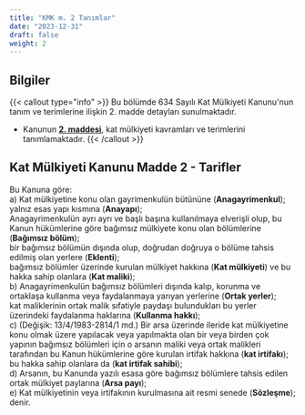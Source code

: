 ```yaml
---
title: "KMK m. 2 Tanımlar"
date: "2023-12-31"
draft: false
weight: 2
---
```


## Bilgiler

{{< callout type="info" >}}
Bu bölümde 634 Sayılı Kat Mülkiyeti Kanunu'nun tanım ve terimlerine ilişkin 2. madde detayları sunulmaktadır.

- Kanunun [**2. maddesi**](#kat-mülkiyeti-kanunu-madde-2---tarifler), kat mülkiyeti kavramları ve terimlerini tanımlamaktadır.
  {{< /callout >}}

## Kat Mülkiyeti Kanunu Madde 2 - Tarifler

Bu Kanuna göre:  
a) Kat mülkiyetine konu olan gayrimenkulün bütününe (**Anagayrimenkul**);  
yalnız esas yapı kısmına (**Anayapı**);  
Anagayrimenkulün ayrı ayrı ve başlı başına kullanılmaya elverişli olup, bu Kanun hükümlerine göre bağımsız mülkiyete konu olan bölümlerine (**Bağımsız bölüm**);  
bir bağımsız bölümün dışında olup, doğrudan doğruya o bölüme tahsis edilmiş olan yerlere (**Eklenti**);  
bağımsız bölümler üzerinde kurulan mülkiyet hakkına (**Kat mülkiyeti**) ve bu hakka sahip olanlara (**Kat maliki**);  
b) Anagayrimenkulün bağımsız bölümleri dışında kalıp, korunma ve ortaklaşa kullanma veya faydalanmaya yarıyan yerlerine (**Ortak yerler**);  
kat maliklerinin ortak malik sıfatiyle paydaşı bulundukları bu yerler üzerindeki faydalanma haklarına (**Kullanma hakkı**);  
c) (Değişik: 13/4/1983-2814/1 md.) Bir arsa üzerinde ileride kat mülkiyetine konu olmak üzere yapılacak veya yapılmakta olan bir veya birden çok yapının bağımsız bölümleri için o arsanın maliki veya ortak malikleri tarafından bu Kanun hükümlerine göre kurulan irtifak hakkına (**kat irtifakı**);  
bu hakka sahip olanlara da (**kat irtifak sahibi**);  
d) Arsanın, bu Kanunda yazılı esasa göre bağımsız bölümlere tahsis edilen ortak mülkiyet paylarına (**Arsa payı**);  
e) Kat mülkiyetinin veya irtifakının kurulmasına ait resmi senede (**Sözleşme**);  
denir.
